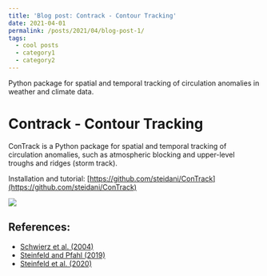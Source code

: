 ```yaml
---
title: 'Blog post: Contrack - Contour Tracking'
date: 2021-04-01
permalink: /posts/2021/04/blog-post-1/
tags:
  - cool posts
  - category1
  - category2
---
```


Python package for spatial and temporal tracking of circulation anomalies in weather and climate data.

Contrack - Contour Tracking
======

ConTrack is a Python package for spatial and temporal tracking of circulation anomalies, such as atmospheric blocking and upper-level troughs and ridges (storm track).  

Installation and tutorial: [https://github.com/steidani/ConTrack](https://github.com/steidani/ConTrack)

![](http://steidani.github.io/images/logo_contrack.png)

References:
-----------

- [Schwierz et al. (2004)](https://doi.org/10.1029/2003GL019341)
- [Steinfeld and Pfahl (2019)](https://doi.org/10.1007/s00382-019-04919-6)
- [Steinfeld et al. (2020)](https://wcd.copernicus.org/articles/1/405/2020/wcd-1-405-2020.html)


